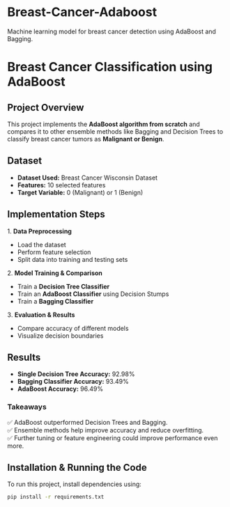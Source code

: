 # Breast-Cancer-Adaboost
Machine learning model for breast cancer detection using AdaBoost and Bagging.
#  Breast Cancer Classification using AdaBoost  

##  Project Overview  
This project implements the **AdaBoost algorithm from scratch** and compares it to other ensemble methods like Bagging and Decision Trees to classify breast cancer tumors as **Malignant or Benign**.  

##  Dataset  
- **Dataset Used:** Breast Cancer Wisconsin Dataset  
- **Features:** 10 selected features  
- **Target Variable:** 0 (Malignant) or 1 (Benign)  

##  Implementation Steps  
1️. **Data Preprocessing**  
   - Load the dataset  
   - Perform feature selection  
   - Split data into training and testing sets  

2️. **Model Training & Comparison**  
   - Train a **Decision Tree Classifier**  
   - Train an **AdaBoost Classifier** using Decision Stumps  
   - Train a **Bagging Classifier**  

3️. **Evaluation & Results**  
   - Compare accuracy of different models  
   - Visualize decision boundaries  

##  Results  
- **Single Decision Tree Accuracy:** 92.98%  
- **Bagging Classifier Accuracy:** 93.49%  
- **AdaBoost Accuracy:** 96.49%  

### Takeaways  
✅ AdaBoost outperformed Decision Trees and Bagging.  
✅ Ensemble methods help improve accuracy and reduce overfitting.  
✅ Further tuning or feature engineering could improve performance even more.  

 ## Installation & Running the Code  
To run this project, install dependencies using:  

```bash
pip install -r requirements.txt
